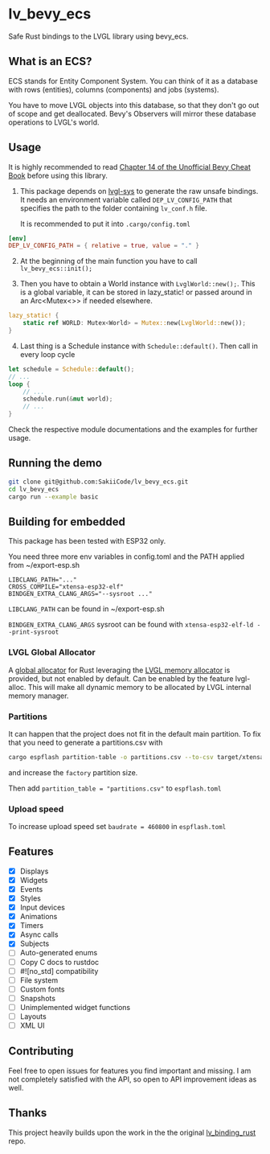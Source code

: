 # lv_bevy_ecs

Safe Rust bindings to the LVGL library using bevy_ecs.

## What is an ECS?

ECS stands for Entity Component System. You can think of it as a database with rows (entities),
columns (components) and jobs (systems).

You have to move LVGL objects into this database,
so that they don't go out of scope and get deallocated. Bevy's Observers will mirror these database operations to LVGL's world.

## Usage

It is highly recommended to read [Chapter 14 of the Unofficial Bevy Cheat Book](https://bevy-cheatbook.github.io/programming.html) before using this library.

1. This package depends on [lvgl-sys](https://github.com/SakiiCode/lvgl-sys) to generate the raw unsafe bindings.
It needs an environment variable called `DEP_LV_CONFIG_PATH` that specifies the path to the folder containing `lv_conf.h` file.

    It is recommended to put it into `.cargo/config.toml`

```toml
[env]
DEP_LV_CONFIG_PATH = { relative = true, value = "." }
```

2. At the beginning of the main function you have to call `lv_bevy_ecs::init();`

3. Then you have to obtain a World instance with `LvglWorld::new();`.
This is a global variable, it can be stored in lazy_static! or passed around in an Arc<Mutex<>> if needed elsewhere.

```rust
lazy_static! {
    static ref WORLD: Mutex<World> = Mutex::new(LvglWorld::new());
}
```

4. Last thing is a Schedule instance with `Schedule::default()`. Then call in every loop cycle

```rust
let schedule = Schedule::default();
// ...
loop {
    // ...
    schedule.run(&mut world);
    // ...
}

```




Check the respective module documentations and the examples for further usage.

## Running the demo

```sh
git clone git@github.com:SakiiCode/lv_bevy_ecs.git
cd lv_bevy_ecs
cargo run --example basic
```

## Building for embedded

This package has been tested with ESP32 only.

You need three more env variables in config.toml and the PATH applied from ~/export-esp.sh
```
LIBCLANG_PATH="..."
CROSS_COMPILE="xtensa-esp32-elf"
BINDGEN_EXTRA_CLANG_ARGS="--sysroot ..."
```

`LIBCLANG_PATH` can be found in ~/export-esp.sh

`BINDGEN_EXTRA_CLANG_ARGS` sysroot can be found with `xtensa-esp32-elf-ld --print-sysroot`

### LVGL Global Allocator
A [global allocator](https://doc.rust-lang.org/std/alloc/trait.GlobalAlloc.html) for Rust leveraging the [LVGL memory allocator](https://github.com/lvgl/lvgl/blob/master/src/misc/lv_mem.h) is provided, but not enabled by default.
Can be enabled by the feature lvgl-alloc. This will make all dynamic memory to be allocated by LVGL internal memory manager.

### Partitions

It can happen that the project does not fit in the default main partition. To fix that you need to generate a partitions.csv with
```sh
cargo espflash partition-table -o partitions.csv --to-csv target/xtensa-esp32-espidf/release/partition-table.bin
```
and increase the `factory` partition size.

Then add `partition_table = "partitions.csv"` to `espflash.toml`


### Upload speed

To increase upload speed set `baudrate = 460800` in `espflash.toml`

## Features

- [x] Displays
- [x] Widgets
- [x] Events
- [x] Styles
- [x] Input devices
- [x] Animations
- [x] Timers
- [x] Async calls
- [x] Subjects
- [ ] Auto-generated enums
- [ ] Copy C docs to rustdoc
- [ ] #![no_std] compatibility
- [ ] File system
- [ ] Custom fonts
- [ ] Snapshots
- [ ] Unimplemented widget functions
- [ ] Layouts
- [ ] XML UI

## Contributing

Feel free to open issues for features you find important and missing. I am not completely satisfied with the API,
so open to API improvement ideas as well.


## Thanks

This project heavily builds upon the work in the the original [lv_binding_rust](https://github.com/lvgl/lv_binding_rust) repo.